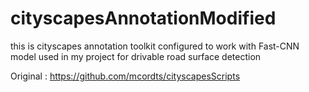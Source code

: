 # cityscapesAnnotationModified

this is cityscapes annotation toolkit configured to work with Fast-CNN model used in my project for drivable road surface detection


Original :
https://github.com/mcordts/cityscapesScripts 

